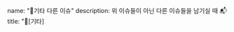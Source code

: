 name: "📃기타 다른 이슈"
description: 위 이슈들이 아닌 다른 이슈들을 남기실 때 📬
title: "📃[기타] <title>"
labels: ["기타 이슈"]
assignees: [""]
body:
- type: textarea
  id: description-as-is
  attributes:
    label: "이슈 내용"
    description: |
      어떤 이슈인지 알려주세요.
    placeholder: |
      새로운 PyTorch 버전이 릴리즈되어, 버전 업데이트가 필요합니다.
  validations:
    required: true
- type: textarea
  id: other-infomation
  attributes:
    label: "추가 정보"
    description: |
      다른 참고할 정보 또는 URL 등이 있다면 알려주세요.
    placeholder: |
      예시) https://pytorch.kr/get-started/pytorch-2.0/
    tip: |
      이미지 파일 또는 로그 파일 등을 끌어다 놓거나 붙여넣기하여 업로드/첨부할 수 있습니다.
  validations:
    required: false
